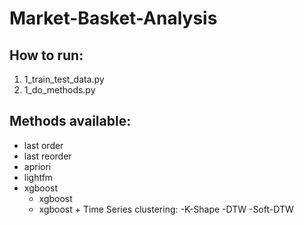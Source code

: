 # Market-Basket-Analysis
## How to run:
  1. 1_train_test_data.py
  2. 1_do_methods.py
  
## Methods available:
  * last order
  * last reorder
  * apriori
  * lightfm
  * xgboost
    - xgboost
    - xgboost + Time Series clustering:
      -K-Shape
      -DTW
      -Soft-DTW
